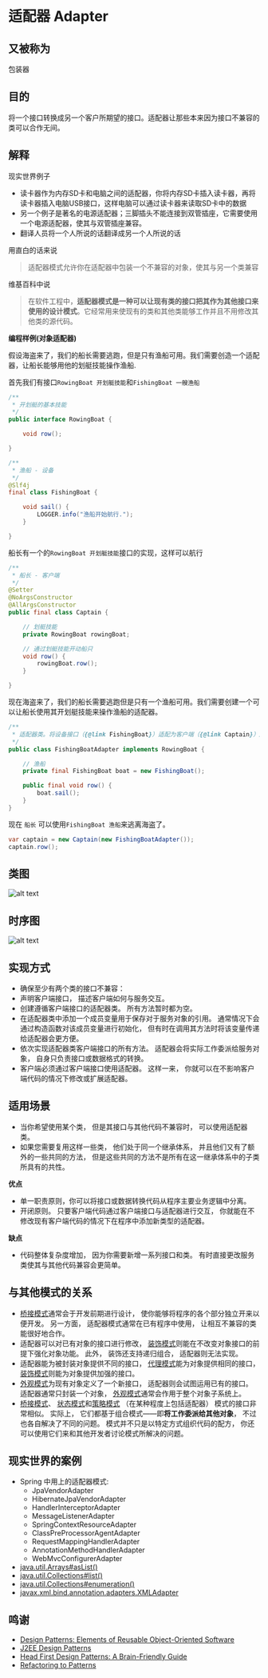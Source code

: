 # 适配器 Adapter

## 又被称为
包装器

## 目的
将一个接口转换成另一个客户所期望的接口。适配器让那些本来因为接口不兼容的类可以合作无间。

## 解释

现实世界例子
>
* 读卡器作为内存SD卡和电脑之间的适配器，你将内存SD卡插入读卡器，再将读卡器插入电脑USB接口，这样电脑可以通过读卡器来读取SD卡中的数据
* 另一个例子是著名的电源适配器；三脚插头不能连接到双管插座，它需要使用一个电源适配器，使其与双管插座兼容。
* 翻译人员将一个人所说的话翻译成另一个人所说的话

用直白的话来说

> 适配器模式允许你在适配器中包装一个不兼容的对象，使其与另一个类兼容

维基百科中说

> 在软件工程中，**适配器模式是一种可以让现有类的接口把其作为其他接口来使用的设计模式**。它经常用来使现有的类和其他类能够工作并且不用修改其他类的源代码。

**编程样例(对象适配器)**

假设海盗来了，我们的船长需要逃跑，但是只有渔船可用。我们需要创造一个适配器，让船长能够用他的划艇技能操作渔船.

首先我们有接口`RowingBoat 开划艇技能`和`FishingBoat 一艘渔船`

```java
/**
 * 开划艇的基本技能
 */
public interface RowingBoat {

    void row();

}

/**
 * 渔船 - 设备
 */
@Slf4j
final class FishingBoat {

    void sail() {
        LOGGER.info("渔船开始航行.");
    }

}
```
船长有一个的`RowingBoat 开划艇技能`接口的实现，这样可以航行

```java
/**
 * 船长 - 客户端
 */
@Setter
@NoArgsConstructor
@AllArgsConstructor
public final class Captain {

    // 划艇技能
    private RowingBoat rowingBoat;

    // 通过划艇技能开动船只
    void row() {
        rowingBoat.row();
    }

}
```

现在海盗来了，我们的船长需要逃跑但是只有一个渔船可用。我们需要创建一个可以让船长使用其开划艇技能来操作渔船的适配器。

```java
/**
 * 适配器类。将设备接口（{@link FishingBoat}）适配为客户端（{@link Captain}）所期望的{@link RowingBoat}接口。
 */
public class FishingBoatAdapter implements RowingBoat {

    // 渔船
    private final FishingBoat boat = new FishingBoat();

    public final void row() {
        boat.sail();
    }
}

```

现在 `船长` 可以使用`FishingBoat 渔船`来逃离海盗了。

```java
var captain = new Captain(new FishingBoatAdapter());
captain.row();
```

## 类图
![alt text](./uml/adapter.urm.png "Adapter class diagram")

## 时序图

![alt text](./puml/Adapter.png)

## 实现方式

* 确保至少有两个类的接口不兼容：
* 声明客户端接口， 描述客户端如何与服务交互。
* 创建遵循客户端接口的适配器类。 所有方法暂时都为空。
* 在适配器类中添加一个成员变量用于保存对于服务对象的引用。 通常情况下会通过构造函数对该成员变量进行初始化， 但有时在调用其方法时将该变量传递给适配器会更方便。
* 依次实现适配器类客户端接口的所有方法。 适配器会将实际工作委派给服务对象， 自身只负责接口或数据格式的转换。
* 客户端必须通过客户端接口使用适配器。 这样一来， 你就可以在不影响客户端代码的情况下修改或扩展适配器。

## 适用场景

* 当你希望使用某个类， 但是其接口与其他代码不兼容时， 可以使用适配器类。
* 如果您需要复用这样一些类， 他们处于同一个继承体系， 并且他们又有了额外的一些共同的方法， 但是这些共同的方法不是所有在这一继承体系中的子类所具有的共性。

**优点**

* 单一职责原则，你可以将接口或数据转换代码从程序主要业务逻辑中分离。
* 开闭原则。 只要客户端代码通过客户端接口与适配器进行交互， 你就能在不修改现有客户端代码的情况下在程序中添加新类型的适配器。

**缺点**

* 代码整体复杂度增加， 因为你需要新增一系列接口和类。 有时直接更改服务类使其与其他代码兼容会更简单。

## 与其他模式的关系

* [桥接模式](Bridge)通常会于开发前期进行设计， 使你能够将程序的各个部分独立开来以便开发。 另一方面， 适配器模式通常在已有程序中使用， 让相互不兼容的类能很好地合作。
* 适配器可以对已有对象的接口进行修改， [装饰模式](Decorator)则能在不改变对象接口的前提下强化对象功能。 此外， 装饰还支持递归组合， 适配器则无法实现。
* 适配器能为被封装对象提供不同的接口， [代理模式](Proxy)能为对象提供相同的接口， [装饰模式](Decorator)则能为对象提供加强的接口。
* [外观模式](Facade)为现有对象定义了一个新接口， 适配器则会试图运用已有的接口。 适配器通常只封装一个对象， [外观模式](Facade)通常会作用于整个对象子系统上。
* [桥接模式](Bridge)、 [状态模式](State)和[策略模式](Strategy) （在某种程度上包括适配器） 模式的接口非常相似。 实际上， 它们都基于组合模式——即**将工作委派给其他对象**， 不过也各自解决了不同的问题。 模式并不只是以特定方式组织代码的配方， 你还可以使用它们来和其他开发者讨论模式所解决的问题。

## 现实世界的案例

* Spring 中用上的适配器模式:
  * JpaVendorAdapter
  * HibernateJpaVendorAdapter
  * HandlerInterceptorAdapter
  * MessageListenerAdapter
  * SpringContextResourceAdapter
  * ClassPreProcessorAgentAdapter
  * RequestMappingHandlerAdapter
  * AnnotationMethodHandlerAdapter
  * WebMvcConfigurerAdapter
* [java.util.Arrays#asList()](http://docs.oracle.com/javase/8/docs/api/java/util/Arrays.html#asList%28T...%29)
* [java.util.Collections#list()](https://docs.oracle.com/javase/8/docs/api/java/util/Collections.html#list-java.util.Enumeration-)
* [java.util.Collections#enumeration()](https://docs.oracle.com/javase/8/docs/api/java/util/Collections.html#enumeration-java.util.Collection-)
* [javax.xml.bind.annotation.adapters.XMLAdapter](http://docs.oracle.com/javase/8/docs/api/javax/xml/bind/annotation/adapters/XmlAdapter.html#marshal-BoundType-)


## 鸣谢

* [Design Patterns: Elements of Reusable Object-Oriented Software](https://www.amazon.com/gp/product/0201633612/ref=as_li_tl?ie=UTF8&camp=1789&creative=9325&creativeASIN=0201633612&linkCode=as2&tag=javadesignpat-20&linkId=675d49790ce11db99d90bde47f1aeb59)
* [J2EE Design Patterns](https://www.amazon.com/gp/product/0596004273/ref=as_li_tl?ie=UTF8&camp=1789&creative=9325&creativeASIN=0596004273&linkCode=as2&tag=javadesignpat-20&linkId=48d37c67fb3d845b802fa9b619ad8f31)
* [Head First Design Patterns: A Brain-Friendly Guide](https://www.amazon.com/gp/product/0596007124/ref=as_li_tl?ie=UTF8&camp=1789&creative=9325&creativeASIN=0596007124&linkCode=as2&tag=javadesignpat-20&linkId=6b8b6eea86021af6c8e3cd3fc382cb5b)
* [Refactoring to Patterns](https://www.amazon.com/gp/product/0321213351/ref=as_li_tl?ie=UTF8&camp=1789&creative=9325&creativeASIN=0321213351&linkCode=as2&tag=javadesignpat-20&linkId=2a76fcb387234bc71b1c61150b3cc3a7)

```

```
